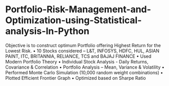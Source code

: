 # Portfolio-Risk-Management-and-Optimization-using-Statistical-analysis-In-Python
Objective is to construct optimum Portfolio offering Highest Return for the Lowest Risk.
•	10 Stocks considered – L&T, INFOSYS, HDFC, HUL, ASIAN PAINT, ITC, BRITANNIA, RELIANCE, TCS and BAJAJ FINANCE
•	Used Modern Portfolio Theory
•	Individual Stock Analysis - Daily Returns, Covariance & Correlation
•	Portfolio Analysis – Mean, Variance & Volatility
•	Performed Monte Carlo Simulation (10,000 random weight combinations)
•	Plotted Efficient Frontier Graph
•	Optimized based on Sharpe Ratio

